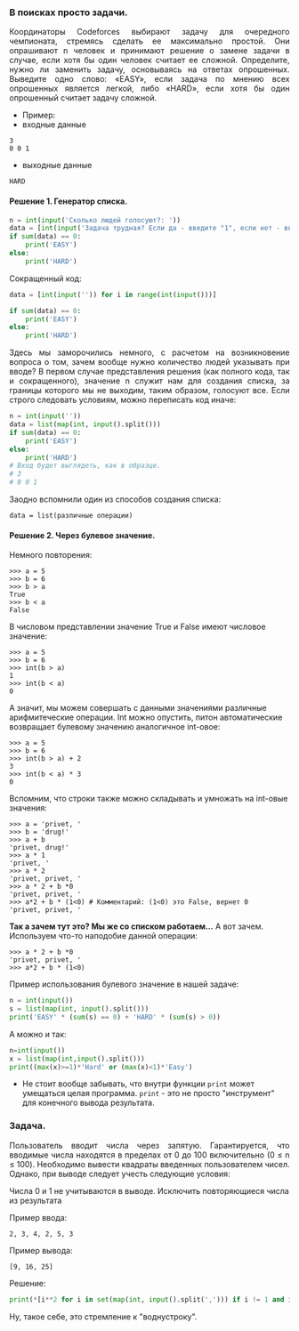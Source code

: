 ### В поисках просто задачи.
<p align="justify">
Координаторы Codeforces выбирают задачу для очередного чемпионата, стремясь сделать ее максимально простой.
Они опрашивают n человек и принимают решение о замене задачи в случае, если хотя бы один человек считает ее сложной.
Определите, нужно ли заменить задачу, основываясь на ответах опрошенных.
Выведите одно слово: «EASY», если задача по мнению всех опрошенных является легкой, либо «HARD»,
если хотя бы один опрошенный считает задачу сложной.
</p>

* Пример:
* входные данные
```
3
0 0 1
```
* выходные данные
``` 
HARD
```
#### Решение 1. Генератор списка.
```python
n = int(input('Сколько людей голосуют?: '))
data = [int(input('Задача трудная? Если да - введите "1", если нет - введите "0": ')) for i in range(n)]
if sum(data) == 0:
    print('EASY')
else:
    print('HARD')
```
Сокращенный код:
```python
data = [int(input('')) for i in range(int(input()))]

if sum(data) == 0:
    print('EASY')
else:
    print('HARD')
```
<p align="justify">
Здесь мы заморочились немного, с расчетом на возникновение вопроса о том, зачем вообще нужно количество людей указывать при вводе? В первом случае представления решения (как полного кода, так и сокращенного), значение n служит нам для создания списка, за границы которого мы не выходим, таким образом, голосуют все.
Если строго следовать условиям, можно переписать код иначе:
</p>

```python
n = int(input(''))
data = list(map(int, input().split()))
if sum(data) == 0:
    print('EASY')
else:
    print('HARD')
# Вход будет выглядеть, как в образце.
# 3
# 0 0 1
```
Заодно вспомнили один из способов создания списка:

```data = list(различные операции)```

#### Решение 2. Через булевое значение.
Немного повторения:
```commandline
>>> a = 5
>>> b = 6
>>> b > a
True
>>> b < a
False
```
В числовом представлении значение True и False имеют числовое значение:
```commandline
>>> a = 5
>>> b = 6
>>> int(b > a)
1
>>> int(b < a)
0
```
А значит, мы можем совершать с данными значениями различные арифмитеческие операции. Int можно опустить, питон автоматические возвращает булевому значению аналогичное int-овое:
```commandline
>>> a = 5
>>> b = 6
>>> int(b > a) + 2
3
>>> int(b < a) * 3
0
```
Вспомним, что строки также можно складывать и умножать на int-овые значения:
```commandline
>>> a = 'privet, '
>>> b = 'drug!'
>>> a + b
'privet, drug!'
>>> a * 1
'privet, '
>>> a * 2
'privet, privet, '
>>> a * 2 + b *0
'privet, privet, '
>>> a*2 + b * (1<0) # Комментарий: (1<0) это False, вернет 0
'privet, privet, '
```
**Так а зачем тут это? Мы же со списком работаем...**
А вот зачем. Используем что-то наподобие данной операции:
```commandline
>>> a * 2 + b *0
'privet, privet, '
>>> a*2 + b * (1<0) 
```
Пример использования булевого значение в нашей задаче:
```python
n = int(input())
s = list(map(int, input().split()))
print('EASY' * (sum(s) == 0) + 'HARD' * (sum(s) > 0))
```
А можно и так:
```python
n=int(input())
x = list(map(int,input().split()))
print((max(x)>=1)*'Hard' or (max(x)<1)*'Easy')
```
* Не стоит вообще забывать, что внутри функции ```print``` может умещаться целая программа. ```print``` - это не просто "инструмент" для конечного вывода результата. 

### Задача. 
<p align="justify">
Пользователь вводит числа через запятую. Гарантируется, что вводимые числа находятся в пределах от 0 до 100 включительно (0 ≤ n ≤ 100). Необходимо вывести квадраты введенных пользователем чисел. Однако, при выводе следует учесть следующие условия:

Числа 0 и 1 не учитываются в выводе.
Исключить повторяющиеся числа из результата
</p>

Пример ввода:
```commandline
2, 3, 4, 2, 5, 3
```
Пример вывода:
```commandline
[9, 16, 25]
```
Решение:
```python
print(*[i**2 for i in set(map(int, input().split(','))) if i != 1 and i != 0])
```

Ну, такое себе, это стремление к "воднустроку".